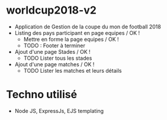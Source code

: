 ﻿# worldcup2018-v2

- Application de Gestion de la coupe du mon de football 2018
- Listing des pays participant en page equipes / OK !
    - Mettre en forme la page equipes / OK !
    - TODO : Footer à terminer
- Ajout d'une page Stades / OK !
    - TODO Lister tous les stades
- Ajout d'une page matches / OK !
    - TODO Lister les matches et leurs détails

# Techno utilisé

- Node JS, ExpressJs, EJS templating
